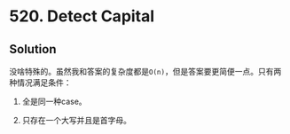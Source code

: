 # 520. Detect Capital

## Solution

没啥特殊的。虽然我和答案的复杂度都是`O(n)`，但是答案要更简便一点。只有两种情况满足条件：

1. 全是同一种case。

2. 只存在一个大写并且是首字母。
